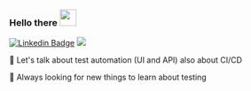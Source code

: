 ### Hello there <img src="https://raw.githubusercontent.com/MartinHeinz/MartinHeinz/master/wave.gif" width="30px">

[![Linkedin Badge](https://img.shields.io/badge/-eatm-0072b1?style=flat&logo=Linkedin&logoColor=white&link=https://www.linkedin.com/in/eatm/)](https://www.linkedin.com/in/eatm/)
![](https://visitor-badge.glitch.me/badge?page_id=eataborda.eataborda)

💬 Let's talk about test automation (UI and API) also about CI/CD

🌱 Always looking for new things to learn about testing
